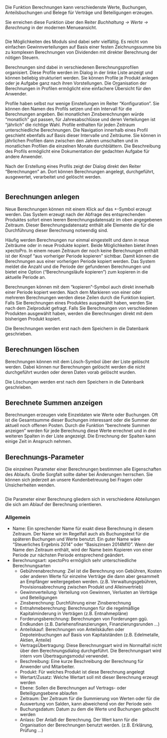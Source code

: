 <html>
<head>
<meta charset="utf-8">
<meta name="viewport" content="width=device-width, initial-scale=1.0">
<title>120_Berechnungen.md</title>
<link rel="stylesheet" href="https://stackedit.io/res-min/themes/base.css" />
<script type="text/javascript" src="https://cdnjs.cloudflare.com/ajax/libs/mathjax/2.7.1/MathJax.js?config=TeX-AMS_HTML"></script>
</head>
<body><div class="container"><p>Die Funktion Berechnungen kann verschiedenste Werte, Buchungen, Anteilsbuchungen und Belege für Verträge und Beteiligungen erzeugen.</p>

Sie erreichen diese Funktion über den Reiter <i>Buchhaltung -> Werte -> Berechnung</i> in der modernen Menueansicht.

<p><img src="http://xpecto.github.io/docs/xpecto/Funktionen/Berechnungen/Berechnung_Menue.png" alt="" title=""></p>


<p>Die Möglichkeiten des Moduls sind dabei sehr vielfältig. Es reicht von einfachen Gewinnverteilungen auf Basis einer festen Zeichnungssumme bis zu komplexen Berechnungen von Dividenden mit direkter Berechnung der nötigen Steuern.</p>

<p>Berechnungen sind dabei in verschiedenen Berechnungsprofilen organisiert. Diese Profile werden im Dialog in der linke Liste anzeigt und können beliebig strukturiert werden. Sie können Profile je Produkt anlegen oder je Aufgabe ganz nach ihren Vorstellungen. Die Organisation der Berechnungen in Profilen ermöglicht eine einfachere Übersicht für den Anwender.</p>

<p>Profile haben selbst nur wenige Einstellungen im Reiter “Konfiguration”. Sie können den Namen des Profils setzen und ein Intervall für die Berechnungen angeben. Bei monatlichen Zinsberechnungen würde “monatlich” gut passen, für Jahresabschlüsse und deren Verteilungen ist “jährlich” die richtige Wahl. Profile enthalten für jeden Zeitraum unterschiedliche Berechnungen. Die Navigation innerhalb eines Profil geschieht ebenfalls auf Basis dieser Intervalle und Zeiträume. Sie können in jährlichen Profilen dann zwischen den Jahren umschalten und in monatlichen Profilen die einzelnen Monate durchblättern. Die Beschreibung des Profils ermöglicht eine Dokumentation der gedachten Aufgabe für andere Anwender.</p>

<p>Nach der Erstellung eines Profils zeigt der Dialog direkt den Reiter “Berechnungen” an. Dort können Berechnungen angelegt, durchgeführt, ausgewertet, verarbeitet und gelöscht werden. </p>

<p><img src="http://xpecto.github.io/docs/xpecto/Funktionen/Berechnungen/Berechnung_Main.png" alt="" title=""></p>

<h2 id="berechnungen-anlegen">Berechnungen anlegen</h2>

<p>Neue Berechnungen können mit einem Klick auf das +-Symbol erzeugt werden. Das System erzeugt nach der Abfrage des entsprechenden Produktes sofort einen leeren Berechnungsdatensatz im oben angegebenen Zeitraum. Dieser Berechnungsdatensatz enthält alle Elemente die für die Durchführung dieser Berechnung notwendig sind.</p>

<p>Häufig werden Berechnungen nur einmal eingestellt und dann in neue Zeiträume oder in neue Produkte kopiert. Beide Möglichkeiten bietet ihnen xpectoPro. In einem neuen Zeitraum der noch keine Berechnungen enthält ist der Knopf “aus vorheriger Periode kopieren” sichtbar. Damit können die Berechnungen aus einer vorherigen Periode kopiert werden. Das System meldet die Anzahl und die Periode der gefundenen Berechnungen und bietet eine Option (“Berechnungsläufe kopieren”) zum kopieren in die aktuelle Periode an.</p>

<p>Berechnungen können mit dem “kopieren”-Symbol auch direkt innerhalb einer Periode kopiert werden. Nach dem Markieren von einer oder mehreren Berechnungen werden diese Zeilen durch die Funktion kopiert. Falls Sie Berechnungen eines Produktes ausgewählt haben, werden Sie nach dem Zielprodukt gefragt. Falls Sie Berechnungen von verschiedenen Produkten ausgewählt haben, werden die Berechnungen direkt mit dem bisherigen Produkt kopiert.</p>

<p>Die Berechnungen werden erst nach dem Speichern in die Datenbank geschrieben.</p>

<h2 id="berechnungen-löschen">Berechnungen löschen</h2>

<p>Berechnungen können mit dem Lösch-Symbol über der Liste gelöscht werden. Dabei können nur Berechnungen gelöscht werden die nicht durchgeführt wurden oder deren Daten vorab gelöscht wurden.</p>

<p>Die Löschungen werden erst nach dem Speichern in die Datenbank geschrieben.</p>

<h2 id="berechnete-summen-anzeigen">Berechnete Summen anzeigen</h2>

<p>Berechnungen erzeugen viele Einzeldaten wie Werte oder Buchungen. Oft ist die Gesamtsumme dieser Buchungen interessant oder die Summer der aktuell noch offenen Posten. Durch die Funktion “berechnete Summen anzeigen” werden für jede Berechnung diese Werte errechnet und in drei weiteren Spalten in der Liste angezeigt. Die Errechnung der Spalten kann einige Zeit in Anspruch nehmen.</p>

<h2 id="berechnungs-parameter">Berechnungs-Parameter</h2>

<p>Die einzelnen Parameter einer Berechnungen bestimmen alle Eigenschaften des Ablaufs. Große Sorgfalt sollte daher bei Änderungen herrschen. Sie können sich jederzeit an unsere Kundenbetreuung bei Fragen oder Unsicherheiten wenden.</p>

<img src="https://xpecto.github.io/docs/xpecto/Funktionen/Berechnungen/Berechnung_Parameter.png" alt="" title="Parameter">

<p>Die Parameter einer Berechnung gliedern sich in verschiedene Abteilungen die sich am Ablauf der Berechnung orientieren.</p>

<h3 id="allgemein">Allgemein</h3>

<ul>
<li>Name: Ein sprechender Name für exakt diese Berechnung in diesem Zeitraum. Der Name wir im Regelfall auch als Buchungstext für die späteren Buchungen und Werte benutzt. Ein guter Name wäre “Steuerliches Ergebnis 2014” oder “Basiszinsen 2014M10”. Wenn der Name den Zeitraum enthält, wird der Name beim Kopieren von einer Periode zur nächsten Periode entsprechend geändert.</li>
<li>Berechnungsart: xpectoPro ermöglich sehr unterschiedliche Berechnungsarten <br>
<ul><li>Gebührenabrechnung: Ziel ist die Berechnung von Gebühren, Kosten oder anderen Werte für einzelne Verträge die dann aber gesammelt an Empfänger weitergegeben werden. (z.B. Verwaltungsgebühren, Provisionsabrechnung zwischen Produkt und Alleinvertrieb)</li>
<li>Gewinnverteilung: Verteilung von Gewinnen, Verlusten an Verträge und Beteiligungen</li>
<li>Zinsberechnung: Durchführung einer Zinsberechnung </li>
<li>Entnahmeberechnung: Berechnungen für die regelmäßige Kapitalminderung in Verträgen (z.B. Entnahmepläne)</li>
<li>Forderungsberechnung: Berechnungen von Forderungen ggü. Endkunden (z.B. Darlehensfinanzierungen, Finanzierungsrunden …)</li>
<li>Anteilskauf: Berechnungen von Anteilskäufen oder Depoteinbuchungen auf Basis von Kapitalständen (z.B. Edelmetalle, Aktien, Anteile)</li>
<li>VertragsÜbertragung: Diese Berechnungsart wird im Normalfall nicht über den Berechnungsdialog durchgeführt. Die Berechnungsart wird intern vom Übertragungsmodul verwendet.</li>
<li>Beschreibung: Eine kurze Beschreibung der Berechnung für Anwender und Mitarbeiter.</li>
<li>Produkt: Für welches Produkt ist diese Berechnung angelegt</li>
<li>Wertart/Zusatz: Welche Wertart soll mit dieser Berechnung erzeugt werden</li>
<li>Ebene: Sollen die Berechnungen auf Vertrags- oder Beteiligungsebene ablaufen</li>
<li>Zeitraum: Der Zeitraum für die Summierung von Werten oder für die Auswertung von Salden, kann abweichend von der Periode sein</li>
<li>Buchungsdatum: Datum zu dem die Werte und Buchungen gebucht werden</li>
<li>Anlass: Der Anlaß der Berechnung. Der Wert kann für die Organisation der Berechnungen benutzt werden. (z.B. Erklärung, Prüfung …)</li></ul></li>
</ul>
